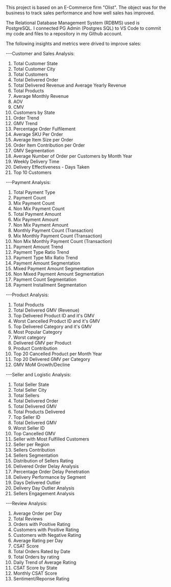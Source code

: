 This project is based on an E-Commerce firm "Olist".
The object was for the business to track sales performance and how well sales has improved.

The Relational Database Management System (RDBMS) used is PostgreSQL.
I connected PG Admin (Postgres SQL) to VS Code to commit my code and files to a repository in my Github account.

The following insights and metrics were drived to improve sales:

---Customer and Sales Analysis:
1. Total Customer State
2. Total Customer City
3. Total Customers
4. Total Delivered Order
5. Total Delivered Revenue and Average Yearly Revenue
6. Total Products
7. Average Monthly Revenue
8. AOV
9. CMV
10. Customers by State
11. Order Trend
12. GMV Trend
13. Percentage Order Fulfilement
14. Average SKU Per Order
15. Average Item Size per Order
16. Order Item Contribution per Order
17. GMV Segmentation
18. Average Number of Order per Customers by Month Year
19. Weekly Delivery Time
20. Delivery Effectiveness - Days Taken
21. Top 10 Customers

---Payment Analysis:
1. Total Payment Type
2. Payment Count
3. Mix Payment Count
4. Non Mix Payment Count
5. Total Payment Amount
6. Mix Payment Amount
7. Non Mix Payment Amount
8. Monthly Payment Count (Transaction)
9. Mix Monthly Payment Count (Transaction)
10. Non Mix Monthly Payment Count (Transaction)
11. Payment Amount Trend
12. Payment Type Ratio Trend
13. Payment Type Mix Ratio Trend
14. Payment Amount Segmentation
15. Mixed Payment Amount Segmentation
16. Non Mixed Payment Amount Segmentation
17. Payment Count Segmentation
18. Payment Installment Segmentation

---Product Analysis:
1. Total Products
2. Total Delivered GMV (Revenue)
3. Top Delivered Product ID and it's GMV
4. Worst Cancelled Product ID and it's GMV
5. Top Delivered Category and it's GMV
6. Most Popular Category
7. Worst category
8. Delivered GMV per Product
9. Product Contribution
10. Top 20 Cancelled Product per Month Year
11. Top 20 Delivered GMV per Category
12. GMV MoM Growth/Decline

---Seller and Logistic Analysis:
1. Total Seller State
2. Total Seller City
3. Total Sellers
4. Total Delivered Order
5. Total Delivered GMV
6. Total Products Delivered
7. Top Seller ID
8. Total Delivered GMV
9. Worst Seller ID
10. Top Cancelled GMV
11. Seller with Most Fulfilled Customers
12. Seller per Region
13. Sellers Contribution
14. Sellers Segmentation
15. Distribution of Sellers Rating
16. Delivered Order Delay Analysis
17. Percentage Order Delay Penetration
18. Delivery Performance by Segment
19. Days Delivered Outlier
20. Delivery Day Outlier Analysis
21. Sellers Engagement Analysis

---Review Analysis:
1. Average Order per Day
2. Total Reviews
3. Orders with Positive Rating
4. Customers with Positive Rating
5. Customers with Negative Rating
6. Average Rating per Day
7. CSAT Score
8. Total Orders Rated by Date
9. Total Orders by rating
10. Daily Trend of Average Rating
11. CSAT Score by State
12. Monthly CSAT Score
13. Sentiment/Reponse Rating